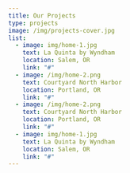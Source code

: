 ```yaml
---
title: Our Projects
type: projects
image: /img/projects-cover.jpg
list:
  - image: img/home-1.jpg
    text: La Quinta by Wyndham
    location: Salem, OR
    link: "#"
  - image: /img/home-2.png
    text: Courtyard North Harbor
    location: Portland, OR
    link: "#"
  - image: /img/home-2.png
    text: Courtyard North Harbor
    location: Portland, OR
    link: "#"
  - image: img/home-1.jpg
    text: La Quinta by Wyndham
    location: Salem, OR
    link: "#"
---
```

